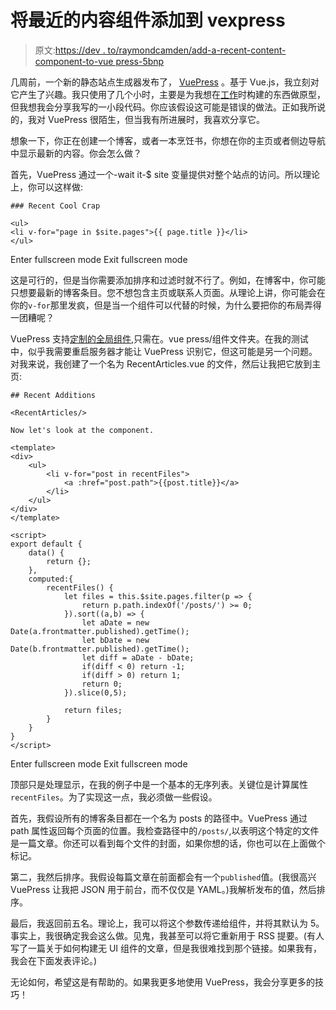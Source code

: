 # 将最近的内容组件添加到 vexpress

> 原文:[https://dev . to/raymondcamden/add-a-recent-content-component-to-vue press-5bnp](https://dev.to/raymondcamden/adding-a-recent-content-component-to-vuepress-5bnp)

几周前，一个新的静态站点生成器发布了， [VuePress](https://vuepress.vuejs.org/) 。基于 Vue.js，我立刻对它产生了兴趣。我只使用了几个小时，主要是为我想在[工作](https://goextend.io/)时构建的东西做原型，但我想我会分享我写的一小段代码。你应该假设这可能是错误的做法。正如我所说的，我对 VuePress 很陌生，但当我有所进展时，我喜欢分享它。

想象一下，你正在创建一个博客，或者一本烹饪书，你想在你的主页或者侧边导航中显示最新的内容。你会怎么做？

首先，VuePress 通过一个-wait it-$ site 变量提供对整个站点的访问。所以理论上，你可以这样做:

```
### Recent Cool Crap

<ul>
<li v-for="page in $site.pages">{{ page.title }}</li>
</ul> 
```

Enter fullscreen mode Exit fullscreen mode

这是可行的，但是当你需要添加排序和过滤时就不行了。例如，在博客中，你可能只想要最新的博客条目。您不想包含主页或联系人页面。从理论上讲，你可能会在你的`v-for`那里发疯，但是当一个组件可以代替的时候，为什么要把你的布局弄得一团糟呢？

VuePress 支持[定制的全局组件](https://vuepress.vuejs.org/guide/using-vue.html#using-components),只需在。vue press/组件文件夹。在我的测试中，似乎我需要重启服务器才能让 VuePress 识别它，但这可能是另一个问题。对我来说，我创建了一个名为 RecentArticles.vue 的文件，然后让我把它放到主页:

```
## Recent Additions

<RecentArticles/>

Now let's look at the component.

<template>
<div>
    <ul>
        <li v-for="post in recentFiles">
            <a :href="post.path">{{post.title}}</a>
        </li>
    </ul>
</div>
</template>

<script>
export default {
    data() {
        return {};
    }, 
    computed:{
        recentFiles() {
            let files = this.$site.pages.filter(p => {
                return p.path.indexOf('/posts/') >= 0;
            }).sort((a,b) => {
                let aDate = new Date(a.frontmatter.published).getTime();
                let bDate = new Date(b.frontmatter.published).getTime();
                let diff = aDate - bDate;
                if(diff < 0) return -1;
                if(diff > 0) return 1;
                return 0;
            }).slice(0,5);

            return files;
        }
    }
}
</script> 
```

Enter fullscreen mode Exit fullscreen mode

顶部只是处理显示，在我的例子中是一个基本的无序列表。关键位是计算属性`recentFiles`。为了实现这一点，我必须做一些假设。

首先，我假设所有的博客条目都在一个名为 posts 的路径中。VuePress 通过 path 属性返回每个页面的位置。我检查路径中的`/posts/`,以表明这个特定的文件是一篇文章。你还可以看到每个文件的封面，如果你想的话，你也可以在上面做个标记。

第二，我然后排序。我假设每篇文章在前面都会有一个`published`值。(我很高兴 VuePress 让我把 JSON 用于前台，而不仅仅是 YAML。)我解析发布的值，然后排序。

最后，我返回前五名。理论上，我可以将这个参数传递给组件，并将其默认为 5。事实上，我很确定我会这么做。见鬼，我甚至可以将它重新用于 RSS 提要。(有人写了一篇关于如何构建无 UI 组件的文章，但是我很难找到那个链接。如果我有，我会在下面发表评论。)

无论如何，希望这是有帮助的。如果我更多地使用 VuePress，我会分享更多的技巧！